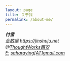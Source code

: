 ```yaml
---
layout: page
title: 关于我
permalink: /about-me/
---
```


<address>
  <strong>付莹</strong><br>
  金数据 <a href="https://jinshuju.net" target="_blank">https://jinshuju.net</a><br>
  @<a href="http://www.thoughtworks.com/cn/" target="_blank">ThoughtWorks西安</a><br>
  <abbr title="Email">E:</abbr> <a href="mailto:saharaying@gmail.com">saharaying[AT]gmail.com</a>
</address>